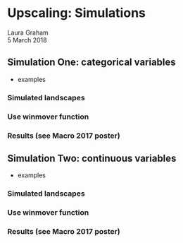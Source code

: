 # Upscaling: Simulations
Laura Graham  
5 March 2018  



## Simulation One: categorical variables

- examples

### Simulated landscapes
### Use winmover function
### Results (see Macro 2017 poster)

## Simulation Two: continuous variables

- examples

### Simulated landscapes
### Use winmover function
### Results (see Macro 2017 poster)
